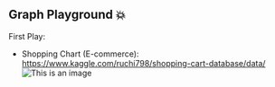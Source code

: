 ## Graph Playground  :boom: 

First Play: 
- Shopping Chart (E-commerce): https://www.kaggle.com/ruchi798/shopping-cart-database/data/
![This is an image](https://github.com/BiaPri/Graph_Field/tree/master/images/E_commerce_Graph.png)
